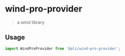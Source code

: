 # wind-pro-provider

> a wind library


## Usage

```js
import WindProProvider from '@ali/wind-pro-provider';
```

